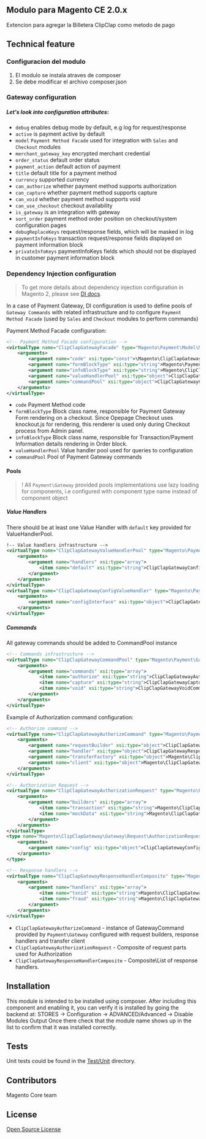 ## Modulo para Magento CE 2.0.x
Extencion para agregar la Billetera ClipClap como metodo de pago 

## Technical feature

### Configuracion del modulo 
1. El modulo se instala atraves de composer 
2. Se debe modificar el archivo composer.json


### Gateway configuration


##### Let's look into configuration attributes:
 * <code>debug</code> enables debug mode by default, e.g log for request/response
 * <code>active</code> is payment active by default
 * <code>model</code> `Payment Method Facade` used for integration with `Sales` and `Checkout` modules
 * <code>merchant_gateway_key</code> encrypted merchant credential
 * <code>order_status</code> default order status
 * <code>payment_action</code> default action of payment
 * <code>title</code> default title for a payment method
 * <code>currency</code> supported currency
 * <code>can_authorize</code> whether payment method supports authorization
 * <code>can_capture</code> whether payment method supports capture
 * <code>can_void</code> whether payment method supports void
 * <code>can_use_checkout</code> checkout availability
 * <code>is_gateway</code> is an integration with gateway
 * <code>sort_order</code> payment method order position on checkout/system configuration pages
 * <code>debugReplaceKeys</code> request/response fields, which will be masked in log
 * <code>paymentInfoKeys</code> transaction request/response fields displayed on payment information block
 * <code>privateInfoKeys</code> paymentInfoKeys fields which should not be displayed in customer payment information block

### Dependency Injection configuration
> To get more details about dependency injection configuration in Magento 2, please see [DI docs](http://devdocs.magento.com/guides/v2.0/extension-dev-guide/depend-inj.html).

In a case of Payment Gateway, DI configuration is used to define pools of `Gateway Commands` with related infrastructure and to configure `Payment Method Facade` (used by `Sales` and `Checkout` modules to perform commands)

Payment Method Facade configuration:
```xml
<!-- Payment Method Facade configuration -->
<virtualType name="ClipClapGatewayFacade" type="Magento\Payment\Model\Method\Adapter">
    <arguments>
        <argument name="code" xsi:type="const">\Magento\ClipClapGateway\Model\Ui\ConfigProvider::CODE</argument>
        <argument name="formBlockType" xsi:type="string">Magento\Payment\Block\Form</argument>
        <argument name="infoBlockType" xsi:type="string">Magento\ClipClapGateway\Block\Info</argument>
        <argument name="valueHandlerPool" xsi:type="object">ClipClapGatewayValueHandlerPool</argument>
        <argument name="commandPool" xsi:type="object">ClipClapGatewayCommandPool</argument>
    </arguments>
</virtualType>
```
 * <code>code</code> Payment Method code
 * <code>formBlockType</code> Block class name, responsible for Payment Gateway Form rendering on a checkout.
  Since Opepage Checkout uses knockout.js for rendering, this renderer is used only during Checkout process from Admin panel.
 * <code>infoBlockType</code> Block class name, responsible for Transaction/Payment Information details rendering in Order block.
 * <code>valueHandlerPool</code> Value handler pool used for queries to configuration
 * <code>commandPool</code> Pool of Payment Gateway commands


#### Pools
> ! All `Payment\Gateway` provided pools implementations use lazy loading for components, i.e configured with component type name instead of component object

##### Value Handlers
There should be at least one Value Handler with `default` key provided for ValueHandlerPool.

```xml
!-- Value handlers infrastructure -->
<virtualType name="ClipClapGatewayValueHandlerPool" type="Magento\Payment\Gateway\Config\ValueHandlerPool">
    <arguments>
        <argument name="handlers" xsi:type="array">
            <item name="default" xsi:type="string">ClipClapGatewayConfigValueHandler</item>
        </argument>
    </arguments>
</virtualType>
<virtualType name="ClipClapGatewayConfigValueHandler" type="Magento\Payment\Gateway\Config\ConfigValueHandler">
    <arguments>
        <argument name="configInterface" xsi:type="object">ClipClapGatewayConfig</argument>
    </arguments>
</virtualType>
```

##### Commands
All gateway commands should be added to CommandPool instance
```xml
<!-- Commands infrastructure -->
<virtualType name="ClipClapGatewayCommandPool" type="Magento\Payment\Gateway\Command\CommandPool">
    <arguments>
        <argument name="commands" xsi:type="array">
            <item name="authorize" xsi:type="string">ClipClapGatewayAuthorizeCommand</item>
            <item name="capture" xsi:type="string">ClipClapGatewayCaptureCommand</item>
            <item name="void" xsi:type="string">ClipClapGatewayVoidCommand</item>
        </argument>
    </arguments>
</virtualType>
```

Example of Authorization command configuration:
```xml
<!-- Authorize command -->
<virtualType name="ClipClapGatewayAuthorizeCommand" type="Magento\Payment\Gateway\Command\GatewayCommand">
    <arguments>
        <argument name="requestBuilder" xsi:type="object">ClipClapGatewayAuthorizationRequest</argument>
        <argument name="handler" xsi:type="object">ClipClapGatewayResponseHandlerComposite</argument>
        <argument name="transferFactory" xsi:type="object">Magento\ClipClapGateway\Gateway\Http\TransferFactory</argument>
        <argument name="client" xsi:type="object">Magento\ClipClapGateway\Gateway\Http\Client\ClientMock</argument>
    </arguments>
</virtualType>

<!-- Authorization Request -->
<virtualType name="ClipClapGatewayAuthorizationRequest" type="Magento\Payment\Gateway\Request\BuilderComposite">
    <arguments>
        <argument name="builders" xsi:type="array">
            <item name="transaction" xsi:type="string">Magento\ClipClapGateway\Gateway\Request\AuthorizationRequest</item>
            <item name="mockData" xsi:type="string">Magento\ClipClapGateway\Gateway\Request\MockDataRequest</item>
        </argument>
    </arguments>
</virtualType>
<type name="Magento\ClipClapGateway\Gateway\Request\AuthorizationRequest">
    <arguments>
        <argument name="config" xsi:type="object">ClipClapGatewayConfig</argument>
    </arguments>
</type>

<!-- Response handlers -->
<virtualType name="ClipClapGatewayResponseHandlerComposite" type="Magento\Payment\Gateway\Response\HandlerChain">
    <arguments>
        <argument name="handlers" xsi:type="array">
            <item name="txnid" xsi:type="string">Magento\ClipClapGateway\Gateway\Response\TxnIdHandler</item>
            <item name="fraud" xsi:type="string">Magento\ClipClapGateway\Gateway\Response\FraudHandler</item>
        </argument>
    </arguments>
</virtualType>
```
* `ClipClapGatewayAuthorizeCommand` - instance of GatewayCommand provided by `Payment\Gateway` configured with request builders, response handlers and transfer client
* `ClipClapGatewayAuthorizationRequest` - Composite of request parts used for Authorization
* `ClipClapGatewayResponseHandlerComposite` - Composite\List of response handlers.

## Installation
This module is intended to be installed using composer.  After including this component and enabling it, you can verify it is installed by going the backend at:
STORES -> Configuration -> ADVANCED/Advanced ->  Disable Modules Output
Once there check that the module name shows up in the list to confirm that it was installed correctly.

## Tests
Unit tests could be found in the [Test/Unit](Test/Unit) directory.

## Contributors
Magento Core team

## License
[Open Source License](LICENSE.txt)